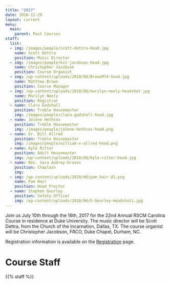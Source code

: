 ```yaml
---
title: "2017"
date: 2016-12-29
layout: current
menu:
  main:
    parent: Past Courses
staff:
  list:
  - img: /images/people/scott-dettra-head.jpg
    name: Scott Dettra
    position: Music Director
  - img: /images/people/kit-jacobson-head.jpg
    name: Christopher Jacobson
    position: Course Organist
  - img: /wp-content/uploads/2010/08/BrownM74-head.jpg
    name: Matthew Brown
    position: Course Manager
  - img: /wp-content/uploads/2010/08/marilyn-neely-headshot.jpg
    name: Marilyn Neely
    position: Registrar
  - name: Clara Godshall
    position: Treble Housemaster
    img: /images/people/clara-godshall-head.jpg
  - name: Jolene Hethcox
    position: Treble Housemaster
    img: /images/people/jolene-hethcox-head.png
  - name: Dr. Bill Allred
    position: Treble Housemaster
    img: /images/people/william-e-allred-head.png
  - name: Kyle Ritter
    position: Adult Housemaster
    img: /wp-content/uploads/2010/08/kyle-ritter-head.jpg
  - name: Rev. Sara Audrey-Graves
    position: Chaplain
    img:
  - img: /wp-content/uploads/2010/08/pam_hair-41.png
    name: Pam Hair
    position: Head Proctor
  - name: Stephen Gourley
    position: Safety Officer
    img: /wp-content/uploads/2010/08/S-Gourley-Headshot1.jpg
---
```


Join us July 10th through the 16th, 2017 for the 22nd Annual RSCM Carolina
Course in residence at Duke University.  The music director will be
Scott Dettra, from the Church of the Incarnation, Dallas, TX.  The course
organist will be Christopher Jacobson, FRCO, Duke Chapel, Durham, NC.

Registration information is available on the [Registration][1] page.

# Course Staff

{{% staff %}}

[1]: /register
